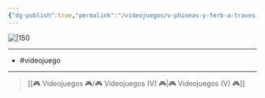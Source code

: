 ```yaml
---
{"dg-publish":true,"permalink":"/videojuegos/v-phineas-y-ferb-a-traves-de-la-segunda-dimension/"}
---
```



![|150](https://images.igdb.com/igdb/image/upload/t_cover_big/co3us0.jpg)

---

- #videojuego

---

> [[🎮 Videojuegos 🎮/🎮 Videojuegos (V) 🎮\|🎮 Videojuegos (V) 🎮]]